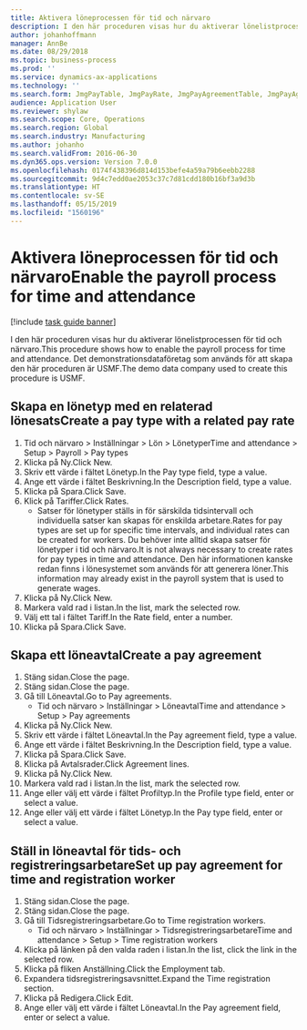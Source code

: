 ```yaml
---
title: Aktivera löneprocessen för tid och närvaro
description: I den här proceduren visas hur du aktiverar lönelistprocessen för tid och närvaro.
author: johanhoffmann
manager: AnnBe
ms.date: 08/29/2018
ms.topic: business-process
ms.prod: ''
ms.service: dynamics-ax-applications
ms.technology: ''
ms.search.form: JmgPayTable, JmgPayRate, JmgPayAgreementTable, JmgPayAgreementLine, HcmWorker
audience: Application User
ms.reviewer: shylaw
ms.search.scope: Core, Operations
ms.search.region: Global
ms.search.industry: Manufacturing
ms.author: johanho
ms.search.validFrom: 2016-06-30
ms.dyn365.ops.version: Version 7.0.0
ms.openlocfilehash: 0174f438396d814d153befe4a59a79b6eebb2288
ms.sourcegitcommit: 9d4c7edd0ae2053c37c7d81cdd180b16bf3a9d3b
ms.translationtype: HT
ms.contentlocale: sv-SE
ms.lasthandoff: 05/15/2019
ms.locfileid: "1560196"
---
```

# <a name="enable-the-payroll-process-for-time-and-attendance"></a><span data-ttu-id="b55ce-103">Aktivera löneprocessen för tid och närvaro</span><span class="sxs-lookup"><span data-stu-id="b55ce-103">Enable the payroll process for time and attendance</span></span>

[!include [task guide banner](../../includes/task-guide-banner.md)]

<span data-ttu-id="b55ce-104">I den här proceduren visas hur du aktiverar lönelistprocessen för tid och närvaro.</span><span class="sxs-lookup"><span data-stu-id="b55ce-104">This procedure shows how to enable the payroll process for time and attendance.</span></span> <span data-ttu-id="b55ce-105">Det demonstrationsdataföretag som används för att skapa den här proceduren är USMF.</span><span class="sxs-lookup"><span data-stu-id="b55ce-105">The demo data company used to create this procedure is USMF.</span></span>


## <a name="create-a-pay-type-with-a-related-pay-rate"></a><span data-ttu-id="b55ce-106">Skapa en lönetyp med en relaterad lönesats</span><span class="sxs-lookup"><span data-stu-id="b55ce-106">Create a pay type with a related pay rate</span></span>
1. <span data-ttu-id="b55ce-107">Tid och närvaro > Inställningar > Lön > Lönetyper</span><span class="sxs-lookup"><span data-stu-id="b55ce-107">Time and attendance > Setup > Payroll > Pay types</span></span>
2. <span data-ttu-id="b55ce-108">Klicka på Ny.</span><span class="sxs-lookup"><span data-stu-id="b55ce-108">Click New.</span></span>
3. <span data-ttu-id="b55ce-109">Skriv ett värde i fältet Lönetyp.</span><span class="sxs-lookup"><span data-stu-id="b55ce-109">In the Pay type field, type a value.</span></span>
4. <span data-ttu-id="b55ce-110">Ange ett värde i fältet Beskrivning.</span><span class="sxs-lookup"><span data-stu-id="b55ce-110">In the Description field, type a value.</span></span>
5. <span data-ttu-id="b55ce-111">Klicka på Spara.</span><span class="sxs-lookup"><span data-stu-id="b55ce-111">Click Save.</span></span>
6. <span data-ttu-id="b55ce-112">Klick på Tariffer.</span><span class="sxs-lookup"><span data-stu-id="b55ce-112">Click Rates.</span></span>
    * <span data-ttu-id="b55ce-113">Satser för lönetyper ställs in för särskilda tidsintervall och individuella satser kan skapas för enskilda arbetare.</span><span class="sxs-lookup"><span data-stu-id="b55ce-113">Rates for pay types are set up for specific time intervals, and individual rates can be created for workers.</span></span> <span data-ttu-id="b55ce-114">Du behöver inte alltid skapa satser för lönetyper i tid och närvaro.</span><span class="sxs-lookup"><span data-stu-id="b55ce-114">It is not always necessary to create rates for pay types in time and attendance.</span></span> <span data-ttu-id="b55ce-115">Den här informationen kanske redan finns i lönesystemet som används för att generera löner.</span><span class="sxs-lookup"><span data-stu-id="b55ce-115">This information may already exist in the payroll system that is used to generate wages.</span></span>  
7. <span data-ttu-id="b55ce-116">Klicka på Ny.</span><span class="sxs-lookup"><span data-stu-id="b55ce-116">Click New.</span></span>
8. <span data-ttu-id="b55ce-117">Markera vald rad i listan.</span><span class="sxs-lookup"><span data-stu-id="b55ce-117">In the list, mark the selected row.</span></span>
9. <span data-ttu-id="b55ce-118">Välj ett tal i fältet Tariff.</span><span class="sxs-lookup"><span data-stu-id="b55ce-118">In the Rate field, enter a number.</span></span>
10. <span data-ttu-id="b55ce-119">Klicka på Spara.</span><span class="sxs-lookup"><span data-stu-id="b55ce-119">Click Save.</span></span>

## <a name="create-a-pay-agreement"></a><span data-ttu-id="b55ce-120">Skapa ett löneavtal</span><span class="sxs-lookup"><span data-stu-id="b55ce-120">Create a pay agreement</span></span>
1. <span data-ttu-id="b55ce-121">Stäng sidan.</span><span class="sxs-lookup"><span data-stu-id="b55ce-121">Close the page.</span></span>
2. <span data-ttu-id="b55ce-122">Stäng sidan.</span><span class="sxs-lookup"><span data-stu-id="b55ce-122">Close the page.</span></span>
3. <span data-ttu-id="b55ce-123">Gå till Löneavtal.</span><span class="sxs-lookup"><span data-stu-id="b55ce-123">Go to Pay agreements.</span></span>
    * <span data-ttu-id="b55ce-124">Tid och närvaro > Inställningar > Löneavtal</span><span class="sxs-lookup"><span data-stu-id="b55ce-124">Time and attendance > Setup > Pay agreements</span></span>  
4. <span data-ttu-id="b55ce-125">Klicka på Ny.</span><span class="sxs-lookup"><span data-stu-id="b55ce-125">Click New.</span></span>
5. <span data-ttu-id="b55ce-126">Skriv ett värde i fältet Löneavtal.</span><span class="sxs-lookup"><span data-stu-id="b55ce-126">In the Pay agreement field, type a value.</span></span>
6. <span data-ttu-id="b55ce-127">Ange ett värde i fältet Beskrivning.</span><span class="sxs-lookup"><span data-stu-id="b55ce-127">In the Description field, type a value.</span></span>
7. <span data-ttu-id="b55ce-128">Klicka på Spara.</span><span class="sxs-lookup"><span data-stu-id="b55ce-128">Click Save.</span></span>
8. <span data-ttu-id="b55ce-129">Klicka på Avtalsrader.</span><span class="sxs-lookup"><span data-stu-id="b55ce-129">Click Agreement lines.</span></span>
9. <span data-ttu-id="b55ce-130">Klicka på Ny.</span><span class="sxs-lookup"><span data-stu-id="b55ce-130">Click New.</span></span>
10. <span data-ttu-id="b55ce-131">Markera vald rad i listan.</span><span class="sxs-lookup"><span data-stu-id="b55ce-131">In the list, mark the selected row.</span></span>
11. <span data-ttu-id="b55ce-132">Ange eller välj ett värde i fältet Profiltyp.</span><span class="sxs-lookup"><span data-stu-id="b55ce-132">In the Profile type field, enter or select a value.</span></span>
12. <span data-ttu-id="b55ce-133">Ange eller välj ett värde i fältet Lönetyp.</span><span class="sxs-lookup"><span data-stu-id="b55ce-133">In the Pay type field, enter or select a value.</span></span>

## <a name="set-up-pay-agreement-for-time-and-registration-worker"></a><span data-ttu-id="b55ce-134">Ställ in löneavtal för tids- och registreringsarbetare</span><span class="sxs-lookup"><span data-stu-id="b55ce-134">Set up pay agreement for time and registration worker</span></span>
1. <span data-ttu-id="b55ce-135">Stäng sidan.</span><span class="sxs-lookup"><span data-stu-id="b55ce-135">Close the page.</span></span>
2. <span data-ttu-id="b55ce-136">Stäng sidan.</span><span class="sxs-lookup"><span data-stu-id="b55ce-136">Close the page.</span></span>
3. <span data-ttu-id="b55ce-137">Gå till Tidsregistreringsarbetare.</span><span class="sxs-lookup"><span data-stu-id="b55ce-137">Go to Time registration workers.</span></span>
    * <span data-ttu-id="b55ce-138">Tid och närvaro > Inställningar > Tidsregistreringsarbetare</span><span class="sxs-lookup"><span data-stu-id="b55ce-138">Time and attendance > Setup > Time registration workers</span></span>  
4. <span data-ttu-id="b55ce-139">Klicka på länken på den valda raden i listan.</span><span class="sxs-lookup"><span data-stu-id="b55ce-139">In the list, click the link in the selected row.</span></span>
5. <span data-ttu-id="b55ce-140">Klicka på fliken Anställning.</span><span class="sxs-lookup"><span data-stu-id="b55ce-140">Click the Employment tab.</span></span>
6. <span data-ttu-id="b55ce-141">Expandera tidsregistreringsavsnittet.</span><span class="sxs-lookup"><span data-stu-id="b55ce-141">Expand the Time registration section.</span></span>
7. <span data-ttu-id="b55ce-142">Klicka på Redigera.</span><span class="sxs-lookup"><span data-stu-id="b55ce-142">Click Edit.</span></span>
8. <span data-ttu-id="b55ce-143">Ange eller välj ett värde i fältet Löneavtal.</span><span class="sxs-lookup"><span data-stu-id="b55ce-143">In the Pay agreement field, enter or select a value.</span></span>

